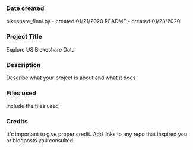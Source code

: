 ### Date created
bikeshare_final.py - created 01/21/2020
README - created 01/23/2020

### Project Title
Explore US Biekeshare Data

### Description
Describe what your project is about and what it does

### Files used
Include the files used

### Credits
It's important to give proper credit. Add links to any repo that inspired you or blogposts you consulted.

